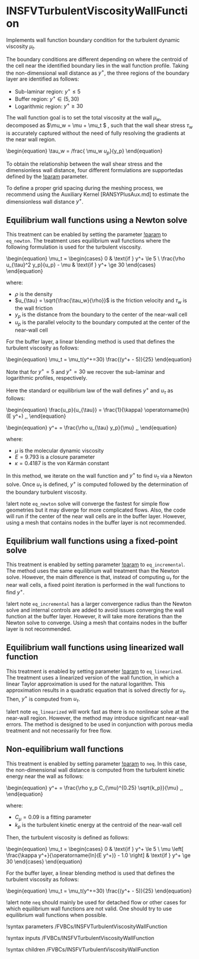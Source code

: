 # INSFVTurbulentViscosityWallFunction

Implements wall function boundary condition for the turbulent
dynamic viscosity $\mu_t$.

The boundary conditions are different depending on where the centroid
of the cell near the identified boundary lies in the wall function profile.
Taking the non-dimensional wall distance as $y^+$, the three regions of the
boundary layer are identified as follows:

- Sub-laminar region: $y^+ \le 5$
- Buffer region: $y^+ \in (5, 30)$
- Logarithmic region: $y^+ \ge 30$

The wall function goal is to set the total viscosity at the wall $\mu_w$, decomposed as
$\mu_w = \mu + \mu_t $ , such that the wall shear stress $\tau_w$ is accurately captured 
without the need of fully resolving the gradients at the near wall region. 

\begin{equation}
    \tau_w = /frac{ \mu_w $u_p$}{y_p}
\end{equation}

To obtain the relationship between the wall shear stress and the dimensionless wall distance,
four different formulations are supportedas defined by the 
[!param](/FVBCs/INSFVTurbulentViscosityWallFunction/wall_treatment) parameter.

To define a proper grid spacing during the meshing process, we recommend using the Auxiliary Kernel
[RANSYPlusAux.md] 
to estimate the dimensionless wall distance $y^+$.

## Equilibrium wall functions using a Newton solve

This treatment can be enabled by setting the parameter
[!param](/FVBCs/INSFVTurbulentViscosityWallFunction/wall_treatment) to `eq_newton`.
The treatment uses equilibrium wall functions where the following formulation is used
for the turbulent viscosity.

\begin{equation}
    \mu_t =
    \begin{cases}
        0 & \text{if } y^+ \le 5 \\
        \frac{\rho u_{\tau}^2 y_p}{u_p} - \mu & \text{if } y^+ \ge 30
    \end{cases}
\end{equation}

where:

- $\rho$ is the density
- $u_{\tau} = \sqrt{\frac{\tau_w}{\rho}}$ is the friction velocity and $\tau_w$ is the wall friction
- $y_p$ is the distance from the boundary to the center of the near-wall cell
- $u_p$ is the parallel velocity to the boundary computed at the center of the near-wall cell

For the buffer layer, a linear blending method is used that defines the turbulent viscosity as follows:

\begin{equation}
    \mu_t = \mu_t(y^+=30) \frac{(y^+ - 5)}{25}
\end{equation}

Note that for $y^+ = 5$ and $y^+ = 30$ we recover the sub-laminar and logarithmic profiles, respectively.

Here the standard or equilibrium law of the wall defines $y^+$ and $u_{\tau}$ as follows:

\begin{equation}
  \frac{u_p}{u_{\tau}} = \frac{1}{\kappa} \operatorname{ln}(E y^+) \,,
\end{equation}

\begin{equation}
  y^+ = \frac{\rho u_{\tau} y_p}{\mu} \,,
\end{equation}

where:

- $\mu$ is the molecular dynamic viscosity
- $E = 9.793$ is a closure parameter
- $\kappa = 0.4187$ is the von Kármán constant

In this method, we iterate on the wall function and $y^+$ to find
$u_{\tau}$ via a Newton solve. Once $u_{\tau}$ is defined, $y^+$ is
computed followed by the determination of the boundary turbulent viscosity.

!alert note
`eq_newton` solve will converge the fastest for simple flow geometries but it
may diverge for more complicated flows. Also, the code will run if the center
of the near wall cells are in the buffer layer. However, using a mesh that
contains nodes in the buffer layer is not recommended.


## Equilibrium wall functions using a fixed-point solve

This treatment is enabled by setting parameter
[!param](/FVBCs/INSFVTurbulentViscosityWallFunction/wall_treatment) to `eq_incremental`.
The method uses the same equilibrium wall treatment than the Newton solve.
However, the main difference is that, instead of computing $u_{\tau}$ for the
near wall cells, a fixed point iteration is performed in the wall functions
to find $y^+$.

!alert note
`eq_incremental` has a larger convergence radius than the Newton solve and
internal controls are added to avoid issues converging the wall function
at the buffer layer. However, it will take more iterations than the Newton
solve to converge. Using a mesh that contains nodes in the buffer layer is
not recommended.


## Equilibrium wall functions using linearized wall function

This treatment is enabled by setting parameter
[!param](/FVBCs/INSFVTurbulentViscosityWallFunction/wall_treatment) to `eq_linearized`.
The treatment uses a linearized version of the wall function, in which
a linear Taylor approximation is used for the natural logarithm.
This approximation results in a quadratic equation that is solved directly for $u_{\tau}$.
Then, $y^+$ is computed from $u_{\tau}$.

!alert note
`eq_linearized` will work fast as there is no nonlinear solve at
the near-wall region. However, the method may introduce significant
near-wall errors. The method is designed to be used in conjunction
with porous media treatment and not necessarily for free flow.

## Non-equilibrium wall functions

This treatment is enabled by setting parameter
[!param](/FVBCs/INSFVTurbulentViscosityWallFunction/wall_treatment) to `neq`.
In this case, the non-dimensional wall distance is computed from the
turbulent kinetic energy near the wall as follows:

\begin{equation}
  y^+ = \frac{\rho y_p C_{\mu}^{0.25} \sqrt{k_p}}{\mu} \,,
\end{equation}

where:

- $C_{\mu} = 0.09$ is a fitting parameter
- $k_p$ is the turbulent kinetic energy at the centroid of the near-wall cell

Then, the turbulent viscosity is defined as follows:

\begin{equation}
    \mu_t =
    \begin{cases}
        0 & \text{if } y^+ \le 5 \\
        \mu \left[ \frac{\kappa y^+}{\operatorname{ln}(E y^+)} - 1.0 \right] & \text{if } y^+ \ge 30
    \end{cases}
\end{equation}

For the buffer layer, a linear blending method is used that defines the turbulent viscosity as follows:

\begin{equation}
    \mu_t = \mu_t(y^+=30) \frac{(y^+ - 5)}{25}
\end{equation}

!alert note
`neq` should mainly be used for detached flow or other cases for which equilibrium wall
functions are not valid. One should try to use equilibrium wall functions when possible.

!syntax parameters /FVBCs/INSFVTurbulentViscosityWallFunction

!syntax inputs /FVBCs/INSFVTurbulentViscosityWallFunction

!syntax children /FVBCs/INSFVTurbulentViscosityWallFunction
